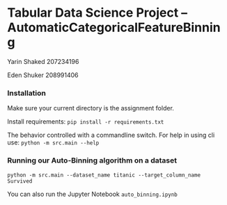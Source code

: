 # Tabular Data Science Project – AutomaticCategoricalFeatureBinning

Yarin Shaked 207234196

Eden Shuker 208991406

### Installation

Make sure your current directory is the assignment folder.

Install requirements:
`pip install -r requirements.txt`

The behavior controlled with a commandline switch.
For help in using cli use: `python -m src.main --help`

### Running our Auto-Binning algorithm on a dataset

```text
python -m src.main --dataset_name titanic --target_column_name Survived 
```

You can also run the Jupyter Notebook `auto_binning.ipynb` 
